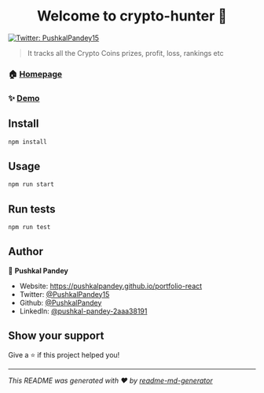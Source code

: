 <h1 align="center">Welcome to crypto-hunter 👋</h1>
<p>
  <a href="https://twitter.com/PushkalPandey15" target="_blank">
    <img alt="Twitter: PushkalPandey15" src="https://img.shields.io/twitter/follow/PushkalPandey15.svg?style=social" />
  </a>
</p>

> It tracks all the Crypto Coins prizes, profit, loss, rankings etc

### 🏠 [Homepage](pp-crypto-tracker.netlify.app)

### ✨ [Demo](pp-crypto-tracker.netlify.app)

## Install

```sh
npm install
```

## Usage

```sh
npm run start
```

## Run tests

```sh
npm run test
```

## Author

👤 **Pushkal Pandey**

* Website: https://pushkalpandey.github.io/portfolio-react
* Twitter: [@PushkalPandey15](https://twitter.com/PushkalPandey15)
* Github: [@PushkalPandey](https://github.com/PushkalPandey)
* LinkedIn: [@pushkal-pandey-2aaa38191](https://linkedin.com/in/pushkal-pandey-2aaa38191)

## Show your support

Give a ⭐️ if this project helped you!

***
_This README was generated with ❤️ by [readme-md-generator](https://github.com/kefranabg/readme-md-generator)_